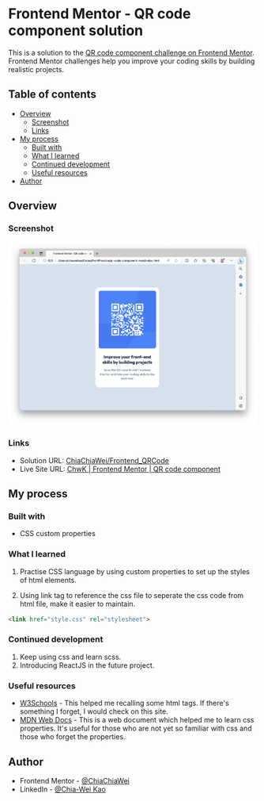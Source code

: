 # Frontend Mentor - QR code component solution

This is a solution to the [QR code component challenge on Frontend Mentor](https://www.frontendmentor.io/challenges/qr-code-component-iux_sIO_H). Frontend Mentor challenges help you improve your coding skills by building realistic projects. 

## Table of contents

- [Overview](#overview)
  - [Screenshot](#screenshot)
  - [Links](#links)
- [My process](#my-process)
  - [Built with](#built-with)
  - [What I learned](#what-i-learned)
  - [Continued development](#continued-development)
  - [Useful resources](#useful-resources)
- [Author](#author)

## Overview

### Screenshot

![](./result_clip.png)

### Links

- Solution URL: [ChiaChiaWei/Frontend_QRCode](https://github.com/ChiaChiaWei/Frontend_QRCode.git)
- Live Site URL: [ChwK | Frontend Mentor | QR code component](https://chiachiawei.github.io/Frontend_QRCode/)

## My process

### Built with

- CSS custom properties

### What I learned

1. Practise CSS language by using custom properties to set up the styles of html elements.

2. Using link tag to reference the css file to seperate the css code from html file, make it easier to maintain.

```html
<link href="style.css" rel="stylesheet">
```

### Continued development

1. Keep using css and learn scss.
2. Introducing ReactJS in the future project.

### Useful resources

- [W3Schools](https://www.w3schools.com) - This helped me recalling some html tags. If there's something I forget, I would check on this site.
- [MDN Web Docs](https://developer.mozilla.org/zh-TW/docs/Web/CSS) - This is a web document which helped me to learn css properties. It's useful for those who are not yet so familiar with css and those who forget the properties.

## Author

- Frontend Mentor - [@ChiaChiaWei](https://www.frontendmentor.io/profile/ChiaChiaWei)
- LinkedIn - [@Chia-Wei Kao](www.linkedin.com/in/chia-wei-kao)
